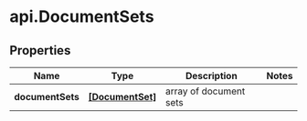 # api.DocumentSets

## Properties

Name | Type | Description | Notes
------------ | ------------- | ------------- | -------------
**documentSets** | [**[DocumentSet]**](DocumentSet.md) | array of document sets | 


